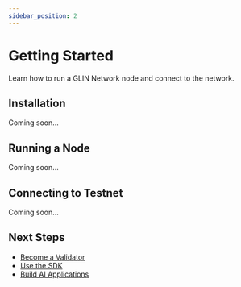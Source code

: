 ```yaml
---
sidebar_position: 2
---
```


# Getting Started

Learn how to run a GLIN Network node and connect to the network.

## Installation

Coming soon...

## Running a Node

Coming soon...

## Connecting to Testnet

Coming soon...

## Next Steps

- [Become a Validator](/network/validators)
- [Use the SDK](/sdk/intro)
- [Build AI Applications](/federated-learning/intro)
